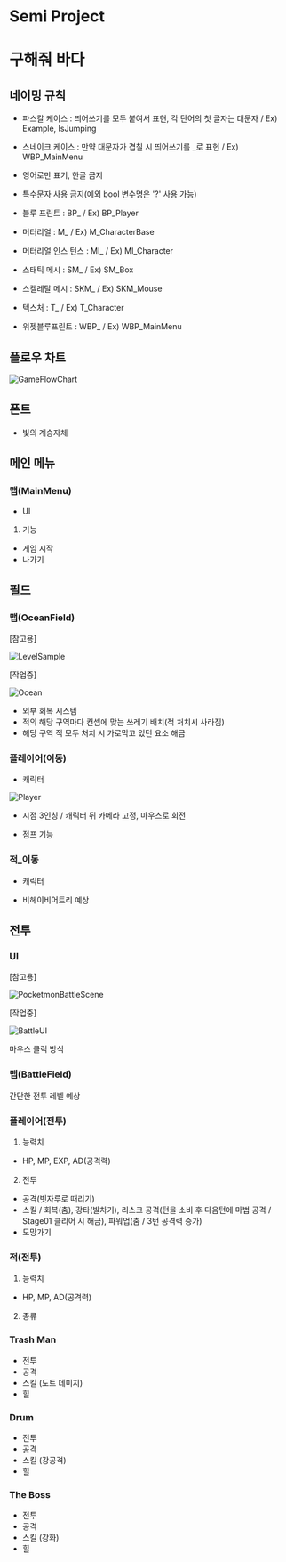 # Semi Project 
# 구해줘 바다

## 네이밍 규칙
- 파스칼 케이스 : 띄어쓰기를 모두 붙여서 표현, 각 단어의 첫 글자는 대문자 / Ex) Example, IsJumping
- 스네이크 케이스 : 만약 대문자가 겹칠 시 띄어쓰기를 _로 표현 / Ex) WBP_MainMenu
- 영어로만 표기, 한글 금지
- 특수문자 사용 금지(예외 bool 변수명은 '?' 사용 가능) 

- 블루 프린트 : BP_ / Ex) BP_Player
- 머터리얼 : M_ / Ex) M_CharacterBase
- 머터리얼 인스 턴스 : MI_ / Ex) MI_Character
- 스태틱 메시 : SM_ / Ex) SM_Box
- 스켈레탈 메시 : SKM_ / Ex) SKM_Mouse
- 텍스처 : T_ / Ex) T_Character
- 위젯블루프린트 : WBP_ / Ex) WBP_MainMenu

## 플로우 차트
![GameFlowChart](https://user-images.githubusercontent.com/29518708/174001247-fb272278-928c-4bdf-82bc-48cb1c4291e3.png)

## 폰트
- 빛의 계승자체

## 메인 메뉴
### 맵(MainMenu)
- UI
1. 기능
- 게임 시작
- 나가기

## 필드
### 맵(OceanField)
[참고용]

![LevelSample](https://user-images.githubusercontent.com/29518708/174003570-7478fb62-d288-48d3-afde-77c7eeba68be.png)

[작업중]

![Ocean](https://user-images.githubusercontent.com/29518708/174526261-c56ae544-238a-451d-8f3d-04cc7450c0ba.png)

- 외부 회복 시스템
- 적의 해당 구역마다 컨셉에 맞는 쓰레기 배치(적 처치시 사라짐)
- 해당 구역 적 모두 처치 시 가로막고 있던 요소 해금

### 플레이어(이동)
- 캐릭터

![Player](https://user-images.githubusercontent.com/29518708/174002536-d677699f-e5f6-448a-ad0a-2970af9b5afc.png)

- 시점
3인칭 / 캐릭터 뒤 카메라 고정, 마우스로 회전

- 점프 기능

### 적_이동

- 캐릭터

- 비헤이비어트리 예상

## 전투
### UI
[참고용]

![PocketmonBattleScene](https://user-images.githubusercontent.com/29518708/174214193-eb75b3ea-3517-42a3-9ef2-7763786ae4e6.jpg)

[작업중]

![BattleUI](https://user-images.githubusercontent.com/29518708/174622741-aa6a5a23-1008-4f64-b722-33e0b27be1ea.png)

마우스 클릭 방식
### 맵(BattleField)
간단한 전투 레벨 예상

### 플레이어(전투)
1. 능력치 
 - HP, MP, EXP, AD(공격력)

2. 전투
 - 공격(빗자루로 때리기)
 - 스킬 / 회복(춤), 강타(발차기), 리스크 공격(턴을 소비 후 다음턴에 마법 공격 / Stage01 클리어 시 해금), 파워업(춤 / 3턴 공격력 증가)
 - 도망가기

### 적(전투)
1. 능력치
 - HP, MP, AD(공격력)

2. 종류
### Trash Man
- 전투
 - 공격
 - 스킬 (도트 데미지)
 - 힐

### Drum
- 전투
 - 공격
 - 스킬 (강공격)
 - 힐

### The Boss
- 전투
 - 공격
 - 스킬 (강화)
 - 힐

